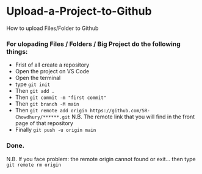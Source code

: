 # Upload-a-Project-to-Github
How to upload Files/Folder to Github

### For ulopading Files / Folders / Big Project do the following things:
* Frist of all create a repository
* Open the project on VS Code
* Open the terminal
* type `git init`
* Then `git add .`
* Then `git commit -m "first commit"`
* Then `git branch -M main`
* Then `git remote add origin https://github.com/SR-Chowdhury/******.git` N.B. The remote link that you will find in the front page of that repository
* Finally `git push -u origin main`
### Done.

N.B. If you face problem: the remote origin cannot found or exit... then type `git remote rm origin`
